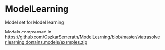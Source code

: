 # ModelLearning
Model set for Model learning

Models compressed in https://github.com/OszkarSemerath/ModelLearning/blob/master/viatrasolver.learning.domains.models/examples.zip
